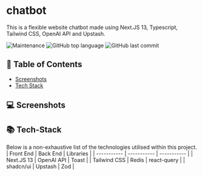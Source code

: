 # chatbot
This is a flexible website chatbot made using Next.JS 13, Typescript, Tailwind CSS, OpenAI API and Upstash.

![Maintenance](https://img.shields.io/maintenance/yes/2023)
![GitHub top language](https://img.shields.io/github/languages/top/m-foskett/chatbot)
![GitHub last commit](https://img.shields.io/github/last-commit/m-foskett/chatbot)

## :scroll: Table of Contents
- [Screenshots](#computer-screenshots)
- [Tech Stack](#books-tech-stack)

## :computer: Screenshots
<!-- <div style="display: inline_block" align="center"><br>
 <img align="center" alt="Demo Usage"  width="1200" src="/screenshots/demo_usage.gif">
 <img align="center" alt="Sign In Page"  width="1200" src="/public/signIn_screenshot.PNG">
</div> -->

## :books: Tech-Stack
Below is a non-exhaustive list of the technologies utilised within this project.
| Front End | Back End | Libraries |
| ----------- | ----------- | ----------- |
| Next.JS 13 | OpenAI API | Toast |
| Tailwind CSS | Redis | react-query |
| shadcn/ui | Upstash | Zod |



